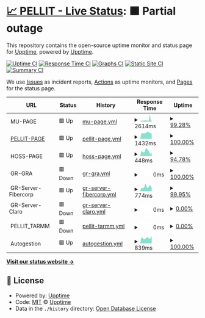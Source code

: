 # [📈 PELLIT - Live Status](https://pellit.github.io/control_uptime/): <!--live status--> **🟧 Partial outage**

This repository contains the open-source uptime monitor and status page for [Upptime](https://upptime.js.org), powered by [Upptime](https://github.com/upptime/upptime).

[![Uptime CI](https://github.com/pellit/control_uptime/workflows/Uptime%20CI/badge.svg)](https://github.com/pellit/control_uptime/actions?query=workflow%3A%22Uptime+CI%22)
[![Response Time CI](https://github.com/pellit/control_uptime/workflows/Response%20Time%20CI/badge.svg)](https://github.com/pellit/control_uptime/actions?query=workflow%3A%22Response+Time+CI%22)
[![Graphs CI](https://github.com/pellit/control_uptime/workflows/Graphs%20CI/badge.svg)](https://github.com/pellit/control_uptime/actions?query=workflow%3A%22Graphs+CI%22)
[![Static Site CI](https://github.com/pellit/control_uptime/workflows/Static%20Site%20CI/badge.svg)](https://github.com/pellit/control_uptime/actions?query=workflow%3A%22Static+Site+CI%22)
[![Summary CI](https://github.com/pellit/control_uptime/workflows/Summary%20CI/badge.svg)](https://github.com/pellit/control_uptime/actions?query=workflow%3A%22Summary+CI%22)

We use [Issues](https://github.com/upptime/upptime/issues) as incident reports, [Actions](https://github.com/pellit/control_uptime/actions) as uptime monitors, and [Pages](https://github.com/pellit/control_uptime) for the status page.

<!--start: status pages-->
<!-- This summary is generated by Upptime (https://github.com/upptime/upptime) -->
<!-- Do not edit this manually, your changes will be overwritten -->
<!-- prettier-ignore -->
| URL | Status | History | Response Time | Uptime |
| --- | ------ | ------- | ------------- | ------ |
| <img alt="" src="https://icons.duckduckgo.com/ip3/null.ico" height="13"> MU-PAGE | 🟩 Up | [mu-page.yml](https://github.com/pellit/control_uptime/commits/HEAD/history/mu-page.yml) | <details><summary><img alt="Response time graph" src="./graphs/mu-page/response-time-week.png" height="20"> 2614ms</summary><br><a href="https://Pellit.github.io/control_uptime/history/mu-page"><img alt="Response time 2655" src="https://img.shields.io/endpoint?url=https%3A%2F%2Fraw.githubusercontent.com%2Fpellit%2Fcontrol_uptime%2FHEAD%2Fapi%2Fmu-page%2Fresponse-time.json"></a><br><a href="https://Pellit.github.io/control_uptime/history/mu-page"><img alt="24-hour response time 3082" src="https://img.shields.io/endpoint?url=https%3A%2F%2Fraw.githubusercontent.com%2Fpellit%2Fcontrol_uptime%2FHEAD%2Fapi%2Fmu-page%2Fresponse-time-day.json"></a><br><a href="https://Pellit.github.io/control_uptime/history/mu-page"><img alt="7-day response time 2614" src="https://img.shields.io/endpoint?url=https%3A%2F%2Fraw.githubusercontent.com%2Fpellit%2Fcontrol_uptime%2FHEAD%2Fapi%2Fmu-page%2Fresponse-time-week.json"></a><br><a href="https://Pellit.github.io/control_uptime/history/mu-page"><img alt="30-day response time 1921" src="https://img.shields.io/endpoint?url=https%3A%2F%2Fraw.githubusercontent.com%2Fpellit%2Fcontrol_uptime%2FHEAD%2Fapi%2Fmu-page%2Fresponse-time-month.json"></a><br><a href="https://Pellit.github.io/control_uptime/history/mu-page"><img alt="1-year response time 2701" src="https://img.shields.io/endpoint?url=https%3A%2F%2Fraw.githubusercontent.com%2Fpellit%2Fcontrol_uptime%2FHEAD%2Fapi%2Fmu-page%2Fresponse-time-year.json"></a></details> | <details><summary><a href="https://Pellit.github.io/control_uptime/history/mu-page">99.28%</a></summary><a href="https://Pellit.github.io/control_uptime/history/mu-page"><img alt="All-time uptime 99.84%" src="https://img.shields.io/endpoint?url=https%3A%2F%2Fraw.githubusercontent.com%2Fpellit%2Fcontrol_uptime%2FHEAD%2Fapi%2Fmu-page%2Fuptime.json"></a><br><a href="https://Pellit.github.io/control_uptime/history/mu-page"><img alt="24-hour uptime 96.59%" src="https://img.shields.io/endpoint?url=https%3A%2F%2Fraw.githubusercontent.com%2Fpellit%2Fcontrol_uptime%2FHEAD%2Fapi%2Fmu-page%2Fuptime-day.json"></a><br><a href="https://Pellit.github.io/control_uptime/history/mu-page"><img alt="7-day uptime 99.28%" src="https://img.shields.io/endpoint?url=https%3A%2F%2Fraw.githubusercontent.com%2Fpellit%2Fcontrol_uptime%2FHEAD%2Fapi%2Fmu-page%2Fuptime-week.json"></a><br><a href="https://Pellit.github.io/control_uptime/history/mu-page"><img alt="30-day uptime 99.43%" src="https://img.shields.io/endpoint?url=https%3A%2F%2Fraw.githubusercontent.com%2Fpellit%2Fcontrol_uptime%2FHEAD%2Fapi%2Fmu-page%2Fuptime-month.json"></a><br><a href="https://Pellit.github.io/control_uptime/history/mu-page"><img alt="1-year uptime 99.74%" src="https://img.shields.io/endpoint?url=https%3A%2F%2Fraw.githubusercontent.com%2Fpellit%2Fcontrol_uptime%2FHEAD%2Fapi%2Fmu-page%2Fuptime-year.json"></a></details>
| <img alt="" src="https://icons.duckduckgo.com/ip3/pellit.com.ar.ico" height="13"> [PELLIT-PAGE](https://pellit.com.ar/) | 🟩 Up | [pellit-page.yml](https://github.com/pellit/control_uptime/commits/HEAD/history/pellit-page.yml) | <details><summary><img alt="Response time graph" src="./graphs/pellit-page/response-time-week.png" height="20"> 1432ms</summary><br><a href="https://Pellit.github.io/control_uptime/history/pellit-page"><img alt="Response time 3791" src="https://img.shields.io/endpoint?url=https%3A%2F%2Fraw.githubusercontent.com%2Fpellit%2Fcontrol_uptime%2FHEAD%2Fapi%2Fpellit-page%2Fresponse-time.json"></a><br><a href="https://Pellit.github.io/control_uptime/history/pellit-page"><img alt="24-hour response time 1676" src="https://img.shields.io/endpoint?url=https%3A%2F%2Fraw.githubusercontent.com%2Fpellit%2Fcontrol_uptime%2FHEAD%2Fapi%2Fpellit-page%2Fresponse-time-day.json"></a><br><a href="https://Pellit.github.io/control_uptime/history/pellit-page"><img alt="7-day response time 1432" src="https://img.shields.io/endpoint?url=https%3A%2F%2Fraw.githubusercontent.com%2Fpellit%2Fcontrol_uptime%2FHEAD%2Fapi%2Fpellit-page%2Fresponse-time-week.json"></a><br><a href="https://Pellit.github.io/control_uptime/history/pellit-page"><img alt="30-day response time 1854" src="https://img.shields.io/endpoint?url=https%3A%2F%2Fraw.githubusercontent.com%2Fpellit%2Fcontrol_uptime%2FHEAD%2Fapi%2Fpellit-page%2Fresponse-time-month.json"></a><br><a href="https://Pellit.github.io/control_uptime/history/pellit-page"><img alt="1-year response time 3891" src="https://img.shields.io/endpoint?url=https%3A%2F%2Fraw.githubusercontent.com%2Fpellit%2Fcontrol_uptime%2FHEAD%2Fapi%2Fpellit-page%2Fresponse-time-year.json"></a></details> | <details><summary><a href="https://Pellit.github.io/control_uptime/history/pellit-page">100.00%</a></summary><a href="https://Pellit.github.io/control_uptime/history/pellit-page"><img alt="All-time uptime 99.90%" src="https://img.shields.io/endpoint?url=https%3A%2F%2Fraw.githubusercontent.com%2Fpellit%2Fcontrol_uptime%2FHEAD%2Fapi%2Fpellit-page%2Fuptime.json"></a><br><a href="https://Pellit.github.io/control_uptime/history/pellit-page"><img alt="24-hour uptime 100.00%" src="https://img.shields.io/endpoint?url=https%3A%2F%2Fraw.githubusercontent.com%2Fpellit%2Fcontrol_uptime%2FHEAD%2Fapi%2Fpellit-page%2Fuptime-day.json"></a><br><a href="https://Pellit.github.io/control_uptime/history/pellit-page"><img alt="7-day uptime 100.00%" src="https://img.shields.io/endpoint?url=https%3A%2F%2Fraw.githubusercontent.com%2Fpellit%2Fcontrol_uptime%2FHEAD%2Fapi%2Fpellit-page%2Fuptime-week.json"></a><br><a href="https://Pellit.github.io/control_uptime/history/pellit-page"><img alt="30-day uptime 99.21%" src="https://img.shields.io/endpoint?url=https%3A%2F%2Fraw.githubusercontent.com%2Fpellit%2Fcontrol_uptime%2FHEAD%2Fapi%2Fpellit-page%2Fuptime-month.json"></a><br><a href="https://Pellit.github.io/control_uptime/history/pellit-page"><img alt="1-year uptime 99.83%" src="https://img.shields.io/endpoint?url=https%3A%2F%2Fraw.githubusercontent.com%2Fpellit%2Fcontrol_uptime%2FHEAD%2Fapi%2Fpellit-page%2Fuptime-year.json"></a></details>
| <img alt="" src="https://icons.duckduckgo.com/ip3/null.ico" height="13"> HOSS-PAGE | 🟩 Up | [hoss-page.yml](https://github.com/pellit/control_uptime/commits/HEAD/history/hoss-page.yml) | <details><summary><img alt="Response time graph" src="./graphs/hoss-page/response-time-week.png" height="20"> 448ms</summary><br><a href="https://Pellit.github.io/control_uptime/history/hoss-page"><img alt="Response time 895" src="https://img.shields.io/endpoint?url=https%3A%2F%2Fraw.githubusercontent.com%2Fpellit%2Fcontrol_uptime%2FHEAD%2Fapi%2Fhoss-page%2Fresponse-time.json"></a><br><a href="https://Pellit.github.io/control_uptime/history/hoss-page"><img alt="24-hour response time 684" src="https://img.shields.io/endpoint?url=https%3A%2F%2Fraw.githubusercontent.com%2Fpellit%2Fcontrol_uptime%2FHEAD%2Fapi%2Fhoss-page%2Fresponse-time-day.json"></a><br><a href="https://Pellit.github.io/control_uptime/history/hoss-page"><img alt="7-day response time 448" src="https://img.shields.io/endpoint?url=https%3A%2F%2Fraw.githubusercontent.com%2Fpellit%2Fcontrol_uptime%2FHEAD%2Fapi%2Fhoss-page%2Fresponse-time-week.json"></a><br><a href="https://Pellit.github.io/control_uptime/history/hoss-page"><img alt="30-day response time 916" src="https://img.shields.io/endpoint?url=https%3A%2F%2Fraw.githubusercontent.com%2Fpellit%2Fcontrol_uptime%2FHEAD%2Fapi%2Fhoss-page%2Fresponse-time-month.json"></a><br><a href="https://Pellit.github.io/control_uptime/history/hoss-page"><img alt="1-year response time 987" src="https://img.shields.io/endpoint?url=https%3A%2F%2Fraw.githubusercontent.com%2Fpellit%2Fcontrol_uptime%2FHEAD%2Fapi%2Fhoss-page%2Fresponse-time-year.json"></a></details> | <details><summary><a href="https://Pellit.github.io/control_uptime/history/hoss-page">94.78%</a></summary><a href="https://Pellit.github.io/control_uptime/history/hoss-page"><img alt="All-time uptime 99.87%" src="https://img.shields.io/endpoint?url=https%3A%2F%2Fraw.githubusercontent.com%2Fpellit%2Fcontrol_uptime%2FHEAD%2Fapi%2Fhoss-page%2Fuptime.json"></a><br><a href="https://Pellit.github.io/control_uptime/history/hoss-page"><img alt="24-hour uptime 100.00%" src="https://img.shields.io/endpoint?url=https%3A%2F%2Fraw.githubusercontent.com%2Fpellit%2Fcontrol_uptime%2FHEAD%2Fapi%2Fhoss-page%2Fuptime-day.json"></a><br><a href="https://Pellit.github.io/control_uptime/history/hoss-page"><img alt="7-day uptime 94.78%" src="https://img.shields.io/endpoint?url=https%3A%2F%2Fraw.githubusercontent.com%2Fpellit%2Fcontrol_uptime%2FHEAD%2Fapi%2Fhoss-page%2Fuptime-week.json"></a><br><a href="https://Pellit.github.io/control_uptime/history/hoss-page"><img alt="30-day uptime 98.80%" src="https://img.shields.io/endpoint?url=https%3A%2F%2Fraw.githubusercontent.com%2Fpellit%2Fcontrol_uptime%2FHEAD%2Fapi%2Fhoss-page%2Fuptime-month.json"></a><br><a href="https://Pellit.github.io/control_uptime/history/hoss-page"><img alt="1-year uptime 99.76%" src="https://img.shields.io/endpoint?url=https%3A%2F%2Fraw.githubusercontent.com%2Fpellit%2Fcontrol_uptime%2FHEAD%2Fapi%2Fhoss-page%2Fuptime-year.json"></a></details>
| <img alt="" src="https://icons.duckduckgo.com/ip3/null.ico" height="13"> GR-GRA | 🟥 Down | [gr-gra.yml](https://github.com/pellit/control_uptime/commits/HEAD/history/gr-gra.yml) | <details><summary><img alt="Response time graph" src="./graphs/gr-gra/response-time-week.png" height="20"> 0ms</summary><br><a href="https://Pellit.github.io/control_uptime/history/gr-gra"><img alt="Response time 2122" src="https://img.shields.io/endpoint?url=https%3A%2F%2Fraw.githubusercontent.com%2Fpellit%2Fcontrol_uptime%2FHEAD%2Fapi%2Fgr-gra%2Fresponse-time.json"></a><br><a href="https://Pellit.github.io/control_uptime/history/gr-gra"><img alt="24-hour response time 0" src="https://img.shields.io/endpoint?url=https%3A%2F%2Fraw.githubusercontent.com%2Fpellit%2Fcontrol_uptime%2FHEAD%2Fapi%2Fgr-gra%2Fresponse-time-day.json"></a><br><a href="https://Pellit.github.io/control_uptime/history/gr-gra"><img alt="7-day response time 0" src="https://img.shields.io/endpoint?url=https%3A%2F%2Fraw.githubusercontent.com%2Fpellit%2Fcontrol_uptime%2FHEAD%2Fapi%2Fgr-gra%2Fresponse-time-week.json"></a><br><a href="https://Pellit.github.io/control_uptime/history/gr-gra"><img alt="30-day response time 0" src="https://img.shields.io/endpoint?url=https%3A%2F%2Fraw.githubusercontent.com%2Fpellit%2Fcontrol_uptime%2FHEAD%2Fapi%2Fgr-gra%2Fresponse-time-month.json"></a><br><a href="https://Pellit.github.io/control_uptime/history/gr-gra"><img alt="1-year response time 0" src="https://img.shields.io/endpoint?url=https%3A%2F%2Fraw.githubusercontent.com%2Fpellit%2Fcontrol_uptime%2FHEAD%2Fapi%2Fgr-gra%2Fresponse-time-year.json"></a></details> | <details><summary><a href="https://Pellit.github.io/control_uptime/history/gr-gra">100.00%</a></summary><a href="https://Pellit.github.io/control_uptime/history/gr-gra"><img alt="All-time uptime 81.88%" src="https://img.shields.io/endpoint?url=https%3A%2F%2Fraw.githubusercontent.com%2Fpellit%2Fcontrol_uptime%2FHEAD%2Fapi%2Fgr-gra%2Fuptime.json"></a><br><a href="https://Pellit.github.io/control_uptime/history/gr-gra"><img alt="24-hour uptime 100.00%" src="https://img.shields.io/endpoint?url=https%3A%2F%2Fraw.githubusercontent.com%2Fpellit%2Fcontrol_uptime%2FHEAD%2Fapi%2Fgr-gra%2Fuptime-day.json"></a><br><a href="https://Pellit.github.io/control_uptime/history/gr-gra"><img alt="7-day uptime 100.00%" src="https://img.shields.io/endpoint?url=https%3A%2F%2Fraw.githubusercontent.com%2Fpellit%2Fcontrol_uptime%2FHEAD%2Fapi%2Fgr-gra%2Fuptime-week.json"></a><br><a href="https://Pellit.github.io/control_uptime/history/gr-gra"><img alt="30-day uptime 100.00%" src="https://img.shields.io/endpoint?url=https%3A%2F%2Fraw.githubusercontent.com%2Fpellit%2Fcontrol_uptime%2FHEAD%2Fapi%2Fgr-gra%2Fuptime-month.json"></a><br><a href="https://Pellit.github.io/control_uptime/history/gr-gra"><img alt="1-year uptime 97.95%" src="https://img.shields.io/endpoint?url=https%3A%2F%2Fraw.githubusercontent.com%2Fpellit%2Fcontrol_uptime%2FHEAD%2Fapi%2Fgr-gra%2Fuptime-year.json"></a></details>
| <img alt="" src="https://icons.duckduckgo.com/ip3/null.ico" height="13"> GR-Server-Fibercorp | 🟩 Up | [gr-server-fibercorp.yml](https://github.com/pellit/control_uptime/commits/HEAD/history/gr-server-fibercorp.yml) | <details><summary><img alt="Response time graph" src="./graphs/gr-server-fibercorp/response-time-week.png" height="20"> 774ms</summary><br><a href="https://Pellit.github.io/control_uptime/history/gr-server-fibercorp"><img alt="Response time 613" src="https://img.shields.io/endpoint?url=https%3A%2F%2Fraw.githubusercontent.com%2Fpellit%2Fcontrol_uptime%2FHEAD%2Fapi%2Fgr-server-fibercorp%2Fresponse-time.json"></a><br><a href="https://Pellit.github.io/control_uptime/history/gr-server-fibercorp"><img alt="24-hour response time 975" src="https://img.shields.io/endpoint?url=https%3A%2F%2Fraw.githubusercontent.com%2Fpellit%2Fcontrol_uptime%2FHEAD%2Fapi%2Fgr-server-fibercorp%2Fresponse-time-day.json"></a><br><a href="https://Pellit.github.io/control_uptime/history/gr-server-fibercorp"><img alt="7-day response time 774" src="https://img.shields.io/endpoint?url=https%3A%2F%2Fraw.githubusercontent.com%2Fpellit%2Fcontrol_uptime%2FHEAD%2Fapi%2Fgr-server-fibercorp%2Fresponse-time-week.json"></a><br><a href="https://Pellit.github.io/control_uptime/history/gr-server-fibercorp"><img alt="30-day response time 702" src="https://img.shields.io/endpoint?url=https%3A%2F%2Fraw.githubusercontent.com%2Fpellit%2Fcontrol_uptime%2FHEAD%2Fapi%2Fgr-server-fibercorp%2Fresponse-time-month.json"></a><br><a href="https://Pellit.github.io/control_uptime/history/gr-server-fibercorp"><img alt="1-year response time 572" src="https://img.shields.io/endpoint?url=https%3A%2F%2Fraw.githubusercontent.com%2Fpellit%2Fcontrol_uptime%2FHEAD%2Fapi%2Fgr-server-fibercorp%2Fresponse-time-year.json"></a></details> | <details><summary><a href="https://Pellit.github.io/control_uptime/history/gr-server-fibercorp">99.95%</a></summary><a href="https://Pellit.github.io/control_uptime/history/gr-server-fibercorp"><img alt="All-time uptime 74.77%" src="https://img.shields.io/endpoint?url=https%3A%2F%2Fraw.githubusercontent.com%2Fpellit%2Fcontrol_uptime%2FHEAD%2Fapi%2Fgr-server-fibercorp%2Fuptime.json"></a><br><a href="https://Pellit.github.io/control_uptime/history/gr-server-fibercorp"><img alt="24-hour uptime 99.65%" src="https://img.shields.io/endpoint?url=https%3A%2F%2Fraw.githubusercontent.com%2Fpellit%2Fcontrol_uptime%2FHEAD%2Fapi%2Fgr-server-fibercorp%2Fuptime-day.json"></a><br><a href="https://Pellit.github.io/control_uptime/history/gr-server-fibercorp"><img alt="7-day uptime 99.95%" src="https://img.shields.io/endpoint?url=https%3A%2F%2Fraw.githubusercontent.com%2Fpellit%2Fcontrol_uptime%2FHEAD%2Fapi%2Fgr-server-fibercorp%2Fuptime-week.json"></a><br><a href="https://Pellit.github.io/control_uptime/history/gr-server-fibercorp"><img alt="30-day uptime 99.99%" src="https://img.shields.io/endpoint?url=https%3A%2F%2Fraw.githubusercontent.com%2Fpellit%2Fcontrol_uptime%2FHEAD%2Fapi%2Fgr-server-fibercorp%2Fuptime-month.json"></a><br><a href="https://Pellit.github.io/control_uptime/history/gr-server-fibercorp"><img alt="1-year uptime 71.50%" src="https://img.shields.io/endpoint?url=https%3A%2F%2Fraw.githubusercontent.com%2Fpellit%2Fcontrol_uptime%2FHEAD%2Fapi%2Fgr-server-fibercorp%2Fuptime-year.json"></a></details>
| <img alt="" src="https://icons.duckduckgo.com/ip3/null.ico" height="13"> GR-Server-Claro | 🟥 Down | [gr-server-claro.yml](https://github.com/pellit/control_uptime/commits/HEAD/history/gr-server-claro.yml) | <details><summary><img alt="Response time graph" src="./graphs/gr-server-claro/response-time-week.png" height="20"> 0ms</summary><br><a href="https://Pellit.github.io/control_uptime/history/gr-server-claro"><img alt="Response time 759" src="https://img.shields.io/endpoint?url=https%3A%2F%2Fraw.githubusercontent.com%2Fpellit%2Fcontrol_uptime%2FHEAD%2Fapi%2Fgr-server-claro%2Fresponse-time.json"></a><br><a href="https://Pellit.github.io/control_uptime/history/gr-server-claro"><img alt="24-hour response time 0" src="https://img.shields.io/endpoint?url=https%3A%2F%2Fraw.githubusercontent.com%2Fpellit%2Fcontrol_uptime%2FHEAD%2Fapi%2Fgr-server-claro%2Fresponse-time-day.json"></a><br><a href="https://Pellit.github.io/control_uptime/history/gr-server-claro"><img alt="7-day response time 0" src="https://img.shields.io/endpoint?url=https%3A%2F%2Fraw.githubusercontent.com%2Fpellit%2Fcontrol_uptime%2FHEAD%2Fapi%2Fgr-server-claro%2Fresponse-time-week.json"></a><br><a href="https://Pellit.github.io/control_uptime/history/gr-server-claro"><img alt="30-day response time 0" src="https://img.shields.io/endpoint?url=https%3A%2F%2Fraw.githubusercontent.com%2Fpellit%2Fcontrol_uptime%2FHEAD%2Fapi%2Fgr-server-claro%2Fresponse-time-month.json"></a><br><a href="https://Pellit.github.io/control_uptime/history/gr-server-claro"><img alt="1-year response time 759" src="https://img.shields.io/endpoint?url=https%3A%2F%2Fraw.githubusercontent.com%2Fpellit%2Fcontrol_uptime%2FHEAD%2Fapi%2Fgr-server-claro%2Fresponse-time-year.json"></a></details> | <details><summary><a href="https://Pellit.github.io/control_uptime/history/gr-server-claro">0.00%</a></summary><a href="https://Pellit.github.io/control_uptime/history/gr-server-claro"><img alt="All-time uptime 45.80%" src="https://img.shields.io/endpoint?url=https%3A%2F%2Fraw.githubusercontent.com%2Fpellit%2Fcontrol_uptime%2FHEAD%2Fapi%2Fgr-server-claro%2Fuptime.json"></a><br><a href="https://Pellit.github.io/control_uptime/history/gr-server-claro"><img alt="24-hour uptime 0.00%" src="https://img.shields.io/endpoint?url=https%3A%2F%2Fraw.githubusercontent.com%2Fpellit%2Fcontrol_uptime%2FHEAD%2Fapi%2Fgr-server-claro%2Fuptime-day.json"></a><br><a href="https://Pellit.github.io/control_uptime/history/gr-server-claro"><img alt="7-day uptime 0.00%" src="https://img.shields.io/endpoint?url=https%3A%2F%2Fraw.githubusercontent.com%2Fpellit%2Fcontrol_uptime%2FHEAD%2Fapi%2Fgr-server-claro%2Fuptime-week.json"></a><br><a href="https://Pellit.github.io/control_uptime/history/gr-server-claro"><img alt="30-day uptime 0.00%" src="https://img.shields.io/endpoint?url=https%3A%2F%2Fraw.githubusercontent.com%2Fpellit%2Fcontrol_uptime%2FHEAD%2Fapi%2Fgr-server-claro%2Fuptime-month.json"></a><br><a href="https://Pellit.github.io/control_uptime/history/gr-server-claro"><img alt="1-year uptime 52.33%" src="https://img.shields.io/endpoint?url=https%3A%2F%2Fraw.githubusercontent.com%2Fpellit%2Fcontrol_uptime%2FHEAD%2Fapi%2Fgr-server-claro%2Fuptime-year.json"></a></details>
| <img alt="" src="https://icons.duckduckgo.com/ip3/null.ico" height="13"> PELLIT_TARMM | 🟥 Down | [pellit-tarmm.yml](https://github.com/pellit/control_uptime/commits/HEAD/history/pellit-tarmm.yml) | <details><summary><img alt="Response time graph" src="./graphs/pellit-tarmm/response-time-week.png" height="20"> 0ms</summary><br><a href="https://Pellit.github.io/control_uptime/history/pellit-tarmm"><img alt="Response time 589" src="https://img.shields.io/endpoint?url=https%3A%2F%2Fraw.githubusercontent.com%2Fpellit%2Fcontrol_uptime%2FHEAD%2Fapi%2Fpellit-tarmm%2Fresponse-time.json"></a><br><a href="https://Pellit.github.io/control_uptime/history/pellit-tarmm"><img alt="24-hour response time 0" src="https://img.shields.io/endpoint?url=https%3A%2F%2Fraw.githubusercontent.com%2Fpellit%2Fcontrol_uptime%2FHEAD%2Fapi%2Fpellit-tarmm%2Fresponse-time-day.json"></a><br><a href="https://Pellit.github.io/control_uptime/history/pellit-tarmm"><img alt="7-day response time 0" src="https://img.shields.io/endpoint?url=https%3A%2F%2Fraw.githubusercontent.com%2Fpellit%2Fcontrol_uptime%2FHEAD%2Fapi%2Fpellit-tarmm%2Fresponse-time-week.json"></a><br><a href="https://Pellit.github.io/control_uptime/history/pellit-tarmm"><img alt="30-day response time 0" src="https://img.shields.io/endpoint?url=https%3A%2F%2Fraw.githubusercontent.com%2Fpellit%2Fcontrol_uptime%2FHEAD%2Fapi%2Fpellit-tarmm%2Fresponse-time-month.json"></a><br><a href="https://Pellit.github.io/control_uptime/history/pellit-tarmm"><img alt="1-year response time 646" src="https://img.shields.io/endpoint?url=https%3A%2F%2Fraw.githubusercontent.com%2Fpellit%2Fcontrol_uptime%2FHEAD%2Fapi%2Fpellit-tarmm%2Fresponse-time-year.json"></a></details> | <details><summary><a href="https://Pellit.github.io/control_uptime/history/pellit-tarmm">0.00%</a></summary><a href="https://Pellit.github.io/control_uptime/history/pellit-tarmm"><img alt="All-time uptime 64.15%" src="https://img.shields.io/endpoint?url=https%3A%2F%2Fraw.githubusercontent.com%2Fpellit%2Fcontrol_uptime%2FHEAD%2Fapi%2Fpellit-tarmm%2Fuptime.json"></a><br><a href="https://Pellit.github.io/control_uptime/history/pellit-tarmm"><img alt="24-hour uptime 0.00%" src="https://img.shields.io/endpoint?url=https%3A%2F%2Fraw.githubusercontent.com%2Fpellit%2Fcontrol_uptime%2FHEAD%2Fapi%2Fpellit-tarmm%2Fuptime-day.json"></a><br><a href="https://Pellit.github.io/control_uptime/history/pellit-tarmm"><img alt="7-day uptime 0.00%" src="https://img.shields.io/endpoint?url=https%3A%2F%2Fraw.githubusercontent.com%2Fpellit%2Fcontrol_uptime%2FHEAD%2Fapi%2Fpellit-tarmm%2Fuptime-week.json"></a><br><a href="https://Pellit.github.io/control_uptime/history/pellit-tarmm"><img alt="30-day uptime 0.00%" src="https://img.shields.io/endpoint?url=https%3A%2F%2Fraw.githubusercontent.com%2Fpellit%2Fcontrol_uptime%2FHEAD%2Fapi%2Fpellit-tarmm%2Fuptime-month.json"></a><br><a href="https://Pellit.github.io/control_uptime/history/pellit-tarmm"><img alt="1-year uptime 53.50%" src="https://img.shields.io/endpoint?url=https%3A%2F%2Fraw.githubusercontent.com%2Fpellit%2Fcontrol_uptime%2FHEAD%2Fapi%2Fpellit-tarmm%2Fuptime-year.json"></a></details>
| <img alt="" src="https://icons.duckduckgo.com/ip3/null.ico" height="13"> Autogestion | 🟩 Up | [autogestion.yml](https://github.com/pellit/control_uptime/commits/HEAD/history/autogestion.yml) | <details><summary><img alt="Response time graph" src="./graphs/autogestion/response-time-week.png" height="20"> 839ms</summary><br><a href="https://Pellit.github.io/control_uptime/history/autogestion"><img alt="Response time 940" src="https://img.shields.io/endpoint?url=https%3A%2F%2Fraw.githubusercontent.com%2Fpellit%2Fcontrol_uptime%2FHEAD%2Fapi%2Fautogestion%2Fresponse-time.json"></a><br><a href="https://Pellit.github.io/control_uptime/history/autogestion"><img alt="24-hour response time 927" src="https://img.shields.io/endpoint?url=https%3A%2F%2Fraw.githubusercontent.com%2Fpellit%2Fcontrol_uptime%2FHEAD%2Fapi%2Fautogestion%2Fresponse-time-day.json"></a><br><a href="https://Pellit.github.io/control_uptime/history/autogestion"><img alt="7-day response time 839" src="https://img.shields.io/endpoint?url=https%3A%2F%2Fraw.githubusercontent.com%2Fpellit%2Fcontrol_uptime%2FHEAD%2Fapi%2Fautogestion%2Fresponse-time-week.json"></a><br><a href="https://Pellit.github.io/control_uptime/history/autogestion"><img alt="30-day response time 1010" src="https://img.shields.io/endpoint?url=https%3A%2F%2Fraw.githubusercontent.com%2Fpellit%2Fcontrol_uptime%2FHEAD%2Fapi%2Fautogestion%2Fresponse-time-month.json"></a><br><a href="https://Pellit.github.io/control_uptime/history/autogestion"><img alt="1-year response time 940" src="https://img.shields.io/endpoint?url=https%3A%2F%2Fraw.githubusercontent.com%2Fpellit%2Fcontrol_uptime%2FHEAD%2Fapi%2Fautogestion%2Fresponse-time-year.json"></a></details> | <details><summary><a href="https://Pellit.github.io/control_uptime/history/autogestion">100.00%</a></summary><a href="https://Pellit.github.io/control_uptime/history/autogestion"><img alt="All-time uptime 99.86%" src="https://img.shields.io/endpoint?url=https%3A%2F%2Fraw.githubusercontent.com%2Fpellit%2Fcontrol_uptime%2FHEAD%2Fapi%2Fautogestion%2Fuptime.json"></a><br><a href="https://Pellit.github.io/control_uptime/history/autogestion"><img alt="24-hour uptime 100.00%" src="https://img.shields.io/endpoint?url=https%3A%2F%2Fraw.githubusercontent.com%2Fpellit%2Fcontrol_uptime%2FHEAD%2Fapi%2Fautogestion%2Fuptime-day.json"></a><br><a href="https://Pellit.github.io/control_uptime/history/autogestion"><img alt="7-day uptime 100.00%" src="https://img.shields.io/endpoint?url=https%3A%2F%2Fraw.githubusercontent.com%2Fpellit%2Fcontrol_uptime%2FHEAD%2Fapi%2Fautogestion%2Fuptime-week.json"></a><br><a href="https://Pellit.github.io/control_uptime/history/autogestion"><img alt="30-day uptime 99.59%" src="https://img.shields.io/endpoint?url=https%3A%2F%2Fraw.githubusercontent.com%2Fpellit%2Fcontrol_uptime%2FHEAD%2Fapi%2Fautogestion%2Fuptime-month.json"></a><br><a href="https://Pellit.github.io/control_uptime/history/autogestion"><img alt="1-year uptime 99.86%" src="https://img.shields.io/endpoint?url=https%3A%2F%2Fraw.githubusercontent.com%2Fpellit%2Fcontrol_uptime%2FHEAD%2Fapi%2Fautogestion%2Fuptime-year.json"></a></details>

<!--end: status pages-->

[**Visit our status website →**](https://pellit.github.io/control_uptime/)

## 📄 License

- Powered by: [Upptime](https://github.com/upptime/upptime)
- Code: [MIT](./LICENSE) © [Upptime](https://upptime.js.org)
- Data in the `./history` directory: [Open Database License](https://opendatacommons.org/licenses/odbl/1-0/)
